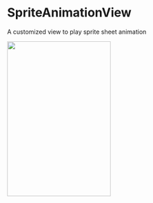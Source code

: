 # SpriteAnimationView
A customized view to play sprite sheet animation

<img src="https://github.com/qianxin2016/SpriteAnimationView/blob/master/snapshot.gif" width="240" height="360" />
